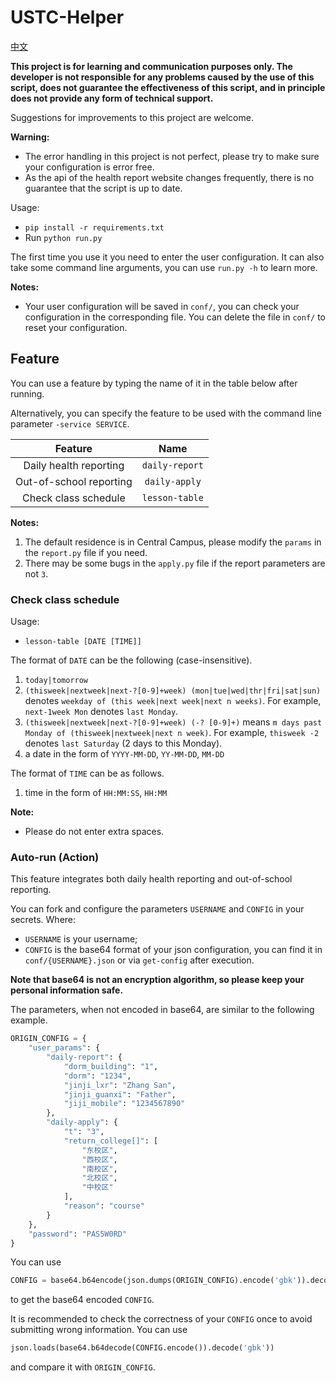 # USTC-Helper

[中文](/README-cn.md)

**This project is for learning and communication purposes only. The developer is not responsible for any problems caused by the use of this script, does not guarantee the effectiveness of this script, and in principle does not provide any form of technical support.**

Suggestions for improvements to this project are welcome.

**Warning:**

- The error handling in this project is not perfect, please try to make sure your configuration is error free.
- As the api of the health report website changes frequently, there is no guarantee that the script is up to date.

Usage:

- `pip install -r requirements.txt`
- Run `python run.py`

The first time you use it you need to enter the user configuration.
It can also take some command line arguments, you can use `run.py -h` to learn more.

**Notes:**

- Your user configuration will be saved in `conf/`, you can check your configuration in the corresponding file. You can delete the file in `conf/` to reset your configuration.

## Feature

You can use a feature by typing the name of it in the table below after running.

Alternatively, you can specify the feature to be used with the command line parameter `-service SERVICE`.

|Feature|Name|
|:---:|:---:|
|Daily health reporting|`daily-report`|
|Out-of-school reporting|`daily-apply`|
|Check class schedule|`lesson-table`|

**Notes:**

1. The default residence is in Central Campus, please modify the `params` in the `report.py` file if you need.
2. There may be some bugs in the `apply.py` file if the report parameters are not `3`.

### Check class schedule

Usage:

- `lesson-table [DATE [TIME]]`

The format of `DATE` can be the following (case-insensitive).

1. `today|tomorrow`
2. `(thisweek|nextweek|next-?[0-9]+week) (mon|tue|wed|thr|fri|sat|sun)`
   denotes `weekday of (this week|next week|next n weeks)`.
   For example, `next-1week Mon` denotes `last Monday`.
3. `(thisweek|nextweek|next-?[0-9]+week) (-? [0-9]+)`
   means `m days past Monday of (thisweek|nextweek|next n week)`.
   For example, `thisweek -2` denotes `last Saturday` (2 days to this Monday).
4. a date in the form of `YYYY-MM-DD`, `YY-MM-DD`, `MM-DD`

The format of `TIME` can be as follows.

1. time in the form of `HH:MM:SS`, `HH:MM`

**Note:**

- Please do not enter extra spaces.

### Auto-run (Action)

This feature integrates both daily health reporting and out-of-school reporting.

You can fork and configure the parameters `USERNAME` and `CONFIG` in your secrets. Where:

- `USERNAME` is your username;
- `CONFIG` is the base64 format of your json configuration, you can find it in `conf/{USERNAME}.json` or via `get-config` after execution.

**Note that base64 is not an encryption algorithm, so please keep your personal information safe.**

The parameters, when not encoded in base64, are similar to the following example.

``` python
ORIGIN_CONFIG = {
    "user_params": {
        "daily-report": {
            "dorm_building": "1",
            "dorm": "1234",
            "jinji_lxr": "Zhang San",
            "jinji_guanxi": "Father",
            "jiji_mobile": "1234567890"
        },
        "daily-apply": {
            "t": "3",
            "return_college[]": [
                "东校区",
                "西校区",
                "南校区",
                "北校区",
                "中校区"
            ],
            "reason": "course"
        }
    },
    "password": "PAS5W0RD"
}
```

You can use

```python
CONFIG = base64.b64encode(json.dumps(ORIGIN_CONFIG).encode('gbk')).decode("ASCII")
```

to get the base64 encoded `CONFIG`.

It is recommended to check the correctness of your `CONFIG` once to avoid submitting wrong information. You can use

```python
json.loads(base64.b64decode(CONFIG.encode()).decode('gbk'))
```

and compare it with `ORIGIN_CONFIG`.
